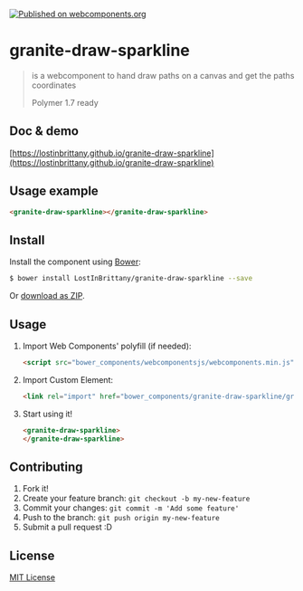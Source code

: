 [![Published on webcomponents.org](https://img.shields.io/badge/webcomponents.org-published-blue.svg)](https://www.webcomponents.org/element/LostInBrittany/granite-draw-sparkline)

# granite-draw-sparkline

> is a webcomponent to hand draw paths on a canvas and get the paths coordinates
>
> Polymer 1.7 ready


## Doc & demo

[https://lostinbrittany.github.io/granite-draw-sparkline](https://lostinbrittany.github.io/granite-draw-sparkline)

## Usage example

<!---
```
<custom-element-demo>
  <template>
    <style>
      granite-draw-sparkline {
        width:300px;
        height:300px; 
        border: solid 1px grey;
      }
    </style>
    <script src="../webcomponentsjs/webcomponents-lite.js"></script>
    <link rel="import" href="granite-draw-sparkline.html">
    <next-code-block></next-code-block>
  </template>
</custom-element-demo>
```
-->
```html
<granite-draw-sparkline></granite-draw-sparkline>
```

## Install

Install the component using [Bower](http://bower.io/):

```sh
$ bower install LostInBrittany/granite-draw-sparkline --save
```

Or [download as ZIP](https://github.com/LostInBrittany/granite-draw-sparkline/archive/gh-pages.zip).

## Usage

1. Import Web Components' polyfill (if needed):

    ```html
    <script src="bower_components/webcomponentsjs/webcomponents.min.js"></script>
    ```

2. Import Custom Element:

    ```html
    <link rel="import" href="bower_components/granite-draw-sparkline/granite-draw-sparkline.html">
    ```

3. Start using it!

    ```html
    <granite-draw-sparkline>
    </granite-draw-sparkline>
    ```


## Contributing

1. Fork it!
2. Create your feature branch: `git checkout -b my-new-feature`
3. Commit your changes: `git commit -m 'Add some feature'`
4. Push to the branch: `git push origin my-new-feature`
5. Submit a pull request :D

## License

[MIT License](http://opensource.org/licenses/MIT)

